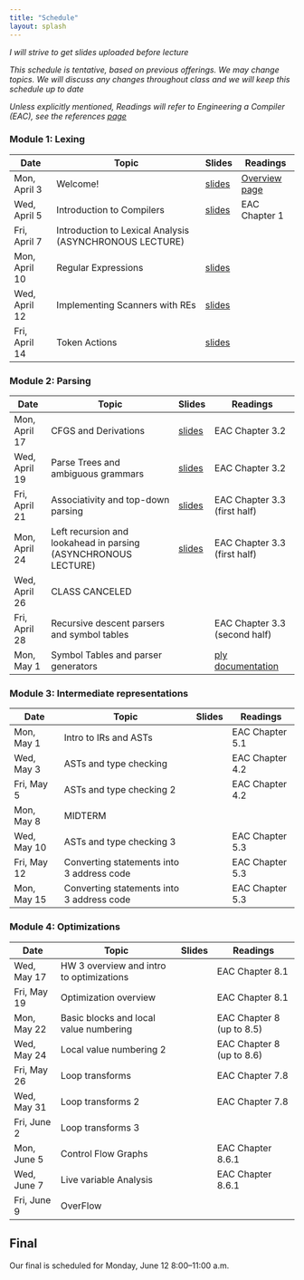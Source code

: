 ```yaml
---
title: "Schedule"
layout: splash
---
```


_I will strive to get slides uploaded before lecture_

_This schedule is tentative, based on previous offerings. We may change topics. We will discuss any changes throughout class and we will keep this schedule up to date_

_Unless explicitly mentioned, Readings will refer to Engineering a Compiler (EAC), see the references [page](https://sorensenucsc.github.io/CSE110A-sp2023/references.html)_

### Module 1: Lexing

| Date             | Topic    | Slides |   Readings
|------------------|----------|--------|----------------
| Mon, April 3    | Welcome!  |  [slides](lectures/CSE110AApril3_sp2023.pdf)   | [Overview page](https://sorensenucsc.github.io/CSE110A-sp2023/overview.html)
| Wed, April 5    | Introduction to Compilers | [slides](lectures/CSE110AApril5_sp2023.pdf)  | EAC Chapter 1
| Fri, April 7     | Introduction to Lexical Analysis (ASYNCHRONOUS LECTURE)  |  |
| Mon, April 10     |  Regular Expressions | [slides](lectures/CSE110AApril10_sp2023.pdf)  | 
| Wed, April 12     |  Implementing Scanners with REs | [slides](lectures/CSE110AApril12_sp2023.pdf) | 
| Fri, April 14     |  Token Actions  | [slides](lectures/CSE110AApril14_sp2023.pdf) | 

### Module 2: Parsing

| Date             | Topic    | Slides |   Readings
|------------------|----------|--------|----------------
| Mon, April 17     | CFGS and Derivations | [slides](lectures/CSE110AApril17_sp2023.pdf) | EAC Chapter 3.2
| Wed, April 19     |  Parse Trees and ambiguous grammars   | [slides](lectures/CSE110AApril19_sp2023.pdf) | EAC Chapter 3.2
| Fri, April 21     | Associativity and top-down parsing   |  [slides](lectures/CSE110AApril21_sp2023.pdf) | EAC Chapter 3.3 (first half)
| Mon, April 24     | Left recursion and lookahead in parsing  (ASYNCHRONOUS LECTURE)  | [slides](https://sorensenucsc.github.io/CSE110A-sp2022/lectures/CSE110AApril18_sp2022.pdf) | EAC Chapter 3.3 (first half)
| Wed, April 26     | CLASS CANCELED | | 
| Fri, April 28     | Recursive descent parsers and symbol tables   |   | EAC Chapter 3.3 (second half)
| Mon, May 1     | Symbol Tables and parser generators |   | [ply documentation](https://www.dabeaz.com/ply/ply.html)



### Module 3: Intermediate representations

| Date             | Topic    | Slides |   Readings
|------------------|----------|--------|----------------
| Mon, May 1      | Intro to IRs and ASTs | |EAC Chapter 5.1
| Wed, May 3      | ASTs and type checking | | EAC Chapter 4.2
| Fri, May 5     | ASTs and type checking 2  | | EAC Chapter 4.2
| Mon, May 8     | MIDTERM ||
| Wed, May 10     | ASTs and type checking 3 |  | EAC Chapter 5.3
| Fri, May 12     | Converting statements into 3 address code | | EAC Chapter 5.3
| Mon, May 15      | Converting statements into 3 address code | | EAC Chapter 5.3

### Module 4: Optimizations

| Date             | Topic    | Slides |   Readings
|------------------|----------|--------|----------------
| Wed, May 17     |  HW 3 overview and intro to optimizations        | | EAC Chapter 8.1
| Fri, May 19     |  Optimization overview |  | EAC Chapter 8.1
| Mon, May 22     | Basic blocks and local value numbering |  | EAC Chapter 8 (up to 8.5)
| Wed, May 24     | Local value numbering 2 |  | EAC Chapter 8 (up to 8.6)
| Fri, May 26     | Loop transforms |   | EAC Chapter 7.8
| Wed, May 31     | Loop transforms 2 |  | EAC Chapter 7.8
| Fri, June 2     | Loop transforms 3|  |
| Mon, June 5     | Control Flow Graphs |  | EAC Chapter 8.6.1
| Wed, June 7     | Live variable Analysis || EAC Chapter 8.6.1
| Fri, June 9     | OverFlow

## Final

Our final is scheduled for Monday, June 12	8:00–11:00 a.m.
